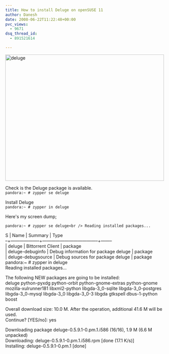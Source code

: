 ```yaml
---
title: How to install Deluge on openSUSE 11
author: Danesh
date: 2008-06-22T11:22:48+00:00
pvc_views:
  - 9671
dsq_thread_id:
  - 891521614

---
```

[<img loading="lazy" class="alignnone size-medium wp-image-629" title="deluge" src="/wp-content/uploads/2008/06/deluge.png" alt="deluge" width="500" height="397" />][1]

Check is the Deluge package is available.  
`pandora:~ # zypper se deluge`

Install Deluge  
`pandora:~ # zypper in deluge`  
<!--more-->Here's my screen dump;

`pandora:~ # zypper se deluge<br />
Reading installed packages...`

S | Name | Summary | Type  
&#8211;+&#8212;&#8212;&#8212;&#8212;&#8212;&#8212;&#8211;+&#8212;&#8212;&#8212;&#8212;&#8212;&#8212;&#8212;&#8212;&#8212;&#8212;&#8212;&#8212;&#8211;+&#8212;&#8212;&#8211;  
| deluge | Bittorrent Client | package  
| deluge-debuginfo | Debug information for package deluge | package  
| deluge-debugsource | Debug sources for package deluge | package  
pandora:~ # zypper in deluge  
Reading installed packages&#8230;

The following NEW packages are going to be installed:  
deluge python-pyxdg python-orbit python-gnome-extras python-gnome  
mozilla-xulrunner181 libxml2-python libgda-3\_0-sqlite libgda-3\_0-postgres  
libgda-3\_0-mysql libgda-3\_0 libgda-3_0-3 libgda gtkspell dbus-1-python boost

Overall download size: 10.0 M. After the operation, additional 41.6 M will be used.  
Continue? [YES/no]: yes

Downloading package deluge-0.5.9.1-0.pm.1.i586 (16/16), 1.9 M (6.6 M unpacked)  
Downloading: deluge-0.5.9.1-0.pm.1.i586.rpm [done (17.1 K/s)]  
Installing: deluge-0.5.9.1-0.pm.1 [done]

 [1]: /wp-content/uploads/2008/06/deluge.png